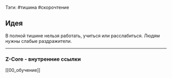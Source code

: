 
Тэги: #тишина #скорочтение


## Идея

В полной тишине нельзя работать, учиться или расслабиться. Людям нужны слабые раздражители. 

___
### Z-Core - внутренние ссылки
[[00_обучение]]